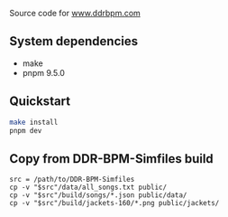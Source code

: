 Source code for www.ddrbpm.com

## System dependencies
- make
- pnpm 9.5.0

## Quickstart
```sh
make install
pnpm dev
```

## Copy from DDR-BPM-Simfiles build
```
src = /path/to/DDR-BPM-Simfiles
cp -v "$src"/data/all_songs.txt public/
cp -v "$src"/build/songs/*.json public/data/
cp -v "$src"/build/jackets-160/*.png public/jackets/
```
